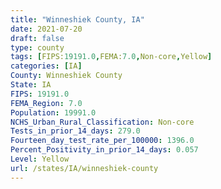 ```yaml
---
title: "Winneshiek County, IA"
date: 2021-07-20
draft: false
type: county
tags: [FIPS:19191.0,FEMA:7.0,Non-core,Yellow]
categories: [IA]
County: Winneshiek County
State: IA
FIPS: 19191.0
FEMA_Region: 7.0
Population: 19991.0
NCHS_Urban_Rural_Classification: Non-core
Tests_in_prior_14_days: 279.0
Fourteen_day_test_rate_per_100000: 1396.0
Percent_Positivity_in_prior_14_days: 0.057
Level: Yellow
url: /states/IA/winneshiek-county
---
```



